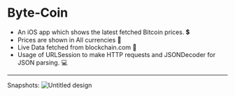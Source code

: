 # Byte-Coin

- An iOS app which shows the latest fetched Bitcoin prices. 💲
- Prices are shown in All currencies 📢
- Live Data fetched from blockchain.com 📲
- Usage of URLSession to make HTTP requests and JSONDecoder for JSON parsing. 💻
<hr>

Snapshots:
![Untitled design](https://user-images.githubusercontent.com/78532081/161316710-72946bb1-fb6e-4f37-af40-de401995d610.png)
